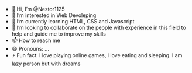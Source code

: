 - 👋 Hi, I’m @Nestor1125
- 👀 I’m interested in Web Devoleping
- 🌱 I’m currently learning HTML, CSS and Javascript
- 💞️ I’m looking to collaborate on the people with experience in this field to help and guide me to improve my skills
- 📫 How to reach me 
- 😄 Pronouns: ...
- ⚡ Fun fact: I love playing online games, I love eating and sleeping. I am lazy person but with dreams

<!---
Nestor1125/Nestor1125 is a ✨ special ✨ repository because its `README.md` (this file) appears on your GitHub profile.
You can click the Preview link to take a look at your changes.
--->

